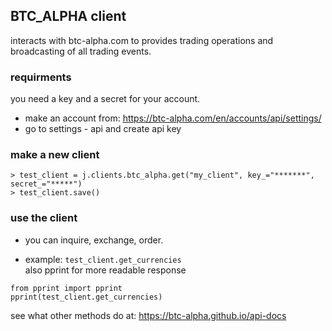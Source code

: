 ## BTC_ALPHA client
interacts with btc-alpha.com to provides trading operations and broadcasting of all trading events.

### requirments
you need a key and a secret for your account.
- make an account from: https://btc-alpha.com/en/accounts/api/settings/
- go to settings - api and create api key

### make a new client
```
> test_client = j.clients.btc_alpha.get("my_client", key_="*******", secret_="*****")
> test_client.save()
```

### use the client
- you can inquire, exchange, order.
* example: `test_client.get_currencies` <br/>
also pprint for more readable response
```
from pprint import pprint
pprint(test_client.get_currencies)
```
see what other methods do at: https://btc-alpha.github.io/api-docs
